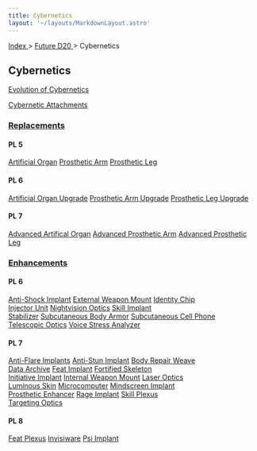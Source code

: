 ```yaml
---
title: Cybernetics
layout: '~/layouts/MarkdownLayout.astro'
---
```


[ Index ](/) > [ Future D20 ](/future.d20.srd) > Cybernetics

##  Cybernetics

[ Evolution of Cybernetics](/future.d20.srd/cybernetics/evolution.of.cybernetics)

[ Cybernetic Attachments ](/future.d20.srd/cybernetics/cybernetic.attachments)

###  [ Replacements ](/future.d20.srd/cybernetics/replacements)

#### PL 5
<div class="border-t border-slate-200 dark:border-slate-700">
  <div class="flex flex-wrap border-b border-slate-200 dark:border-slate-700">
    <a href="/future.d20.srd/cybernetics/artificial.organ" class="flex items-center h-16 px-4 hover:underline w-full lg:w-1/3">Artificial Organ</a>
    <a href="/future.d20.srd/cybernetics/prosthetic.arm" class="flex items-center h-16 px-4 hover:underline w-full lg:w-1/3 border-t lg:border-t-0 lg:border-l border-slate-200 dark:border-slate-700">Prosthetic Arm</a>
    <a href="/future.d20.srd/cybernetics/prosthetic.leg" class="flex items-center h-16 px-4 hover:underline w-full lg:w-1/3 border-t lg:border-t-0 lg:border-l border-slate-200 dark:border-slate-700">Prosthetic Leg</a>
  </div>
</div>

#### PL 6
<div class="border-t border-slate-200 dark:border-slate-700">
  <div class="flex flex-wrap border-b border-slate-200 dark:border-slate-700">
    <a href="/future.d20.srd/cybernetics/artificial.organ.upgrade" class="flex items-center h-16 px-4 hover:underline w-full lg:w-1/3">Artificial Organ Upgrade</a>
    <a href="/future.d20.srd/cybernetics/prosthetic.arm.upgrade" class="flex items-center h-16 px-4 hover:underline w-full lg:w-1/3 border-t lg:border-t-0 lg:border-l border-slate-200 dark:border-slate-700">Prosthetic Arm Upgrade</a>
    <a href="/future.d20.srd/cybernetics/prosthetic.leg.upgrade" class="flex items-center h-16 px-4 hover:underline w-full lg:w-1/3 border-t lg:border-t-0 lg:border-l border-slate-200 dark:border-slate-700">Prosthetic Leg Upgrade</a>
  </div>
</div>

#### PL 7
<div class="border-t border-slate-200 dark:border-slate-700">
  <div class="flex flex-wrap border-b border-slate-200 dark:border-slate-700">
    <a href="/future.d20.srd/cybernetics/advanced.artificial.organ" class="flex items-center h-16 px-4 hover:underline w-full lg:w-1/3">Advanced Artifical Organ</a>
    <a href="/future.d20.srd/cybernetics/advanced.prosthetic.arm" class="flex items-center h-16 px-4 hover:underline w-full lg:w-1/3 border-t lg:border-t-0 lg:border-l border-slate-200 dark:border-slate-700">Advanced Prosthetic Arm</a>
    <a href="/future.d20.srd/cybernetics/advanced.prosthetic.leg" class="flex items-center h-16 px-4 hover:underline w-full lg:w-1/3 border-t lg:border-t-0 lg:border-l border-slate-200 dark:border-slate-700">Advanced Prosthetic Leg</a>
  </div>
</div>

### <a href="/future.d20.srd/cybernetics/enhancements">Enhancements</a>

#### PL 6
<div class="border-t border-slate-200 dark:border-slate-700">
  <!-- Row 1 -->
  <div class="flex flex-wrap border-b border-slate-200 dark:border-slate-700">
    <a href="/future.d20.srd/cybernetics/anti.shock.implant" class="flex items-center h-16 px-4 hover:underline w-full lg:w-1/3">Anti-Shock Implant</a>
    <a href="/future.d20.srd/cybernetics/external.weapons.mount" class="flex items-center h-16 px-4 hover:underline w-full lg:w-1/3 border-t lg:border-t-0 lg:border-l border-slate-200 dark:border-slate-700">External Weapon Mount</a>
    <a href="/future.d20.srd/cybernetics/identity.chip" class="flex items-center h-16 px-4 hover:underline w-full lg:w-1/3 border-t lg:border-t-0 lg:border-l border-slate-200 dark:border-slate-700">Identity Chip</a>
  </div>
  <!-- Row 2 -->
  <div class="flex flex-wrap border-b border-slate-200 dark:border-slate-700">
    <a href="/future.d20.srd/cybernetics/injector.unit" class="flex items-center h-16 px-4 hover:underline w-full lg:w-1/3">Injector Unit</a>
    <a href="/future.d20.srd/cybernetics/nightvision.optics" class="flex items-center h-16 px-4 hover:underline w-full lg:w-1/3 border-t lg:border-t-0 lg:border-l border-slate-200 dark:border-slate-700">Nightvision Optics</a>
    <a href="/future.d20.srd/cybernetics/skill.implant" class="flex items-center h-16 px-4 hover:underline w-all lg:w-1/3 border-t lg:border-t-0 lg:border-l border-slate-200 dark:border-slate-700">Skill Implant</a>
  </div>
  <!-- Row 3 -->
  <div class="flex flex-wrap border-b border-slate-200 dark:border-slate-700">
    <a href="/future.d20.srd/cybernetics/stabilizer" class="flex items-center h-16 px-4 hover:underline w-full lg:w-1/3">Stabilizer</a>
    <a href="/future.d20.srd/cybernetics/subcutaneous.body.armor" class="flex items-center h-16 px-4 hover:underline w-full lg:w-1/3 border-t lg:border-t-0 lg:border-l border-slate-200 dark:border-slate-700">Subcutaneous Body Armor</a>
    <a href="/future.d20.srd/cybernetics/subcutaneous.cell.phone" class="flex items-center h-16 px-4 hover:underline w-full lg:w-1/3 border-t lg:border-t-0 lg:border-l border-slate-200 dark:border-slate-700">Subcutaneous Cell Phone</a>
  </div>
  <!-- Row 4 -->
  <div class="flex flex-wrap border-b border-slate-200 dark:border-slate-700">
    <a href="/future.d20.srd/cybernetics/telescopic.optics" class="flex items-center h-16 px-4 hover:underline w-full lg:w-1/3">Telescopic Optics</a>
    <a href="/future.d20.srd/cybernetics/voice.stress.analyzer" class="flex items-center h-16 px-4 hover:underline w-full lg:w-1/3 border-t lg:border-t-0 lg:border-l border-slate-200 dark:border-slate-700">Voice Stress Analyzer</a>
  </div>
</div>

#### PL 7
<div class="border-t border-slate-200 dark:border-slate-700">
  <!-- Row 1 -->
  <div class="flex flex-wrap border-b border-slate-200 dark:border-slate-700">
    <a href="/future.d20.srd/cybernetics/anti.flare.implants" class="flex items-center h-16 px-4 hover:underline w-full lg:w-1/3">Anti-Flare Implants</a>
    <a href="/future.d20.srd/cybernetics/anti.shock.implant" class="flex items-center h-16 px-4 hover:underline w-full lg:w-1/3 border-t lg:border-t-0 lg:border-l border-slate-200 dark:border-slate-700">Anti-Stun Implant</a>
    <a href="/future.d20.srd/cybernetics/body.repair.weave" class="flex items-center h-16 px-4 hover:underline w-full lg:w-1/3 border-t lg:border-t-0 lg:border-l border-slate-200 dark:border-slate-700">Body Repair Weave</a>
  </div>
  <!-- Row 2 -->
  <div class="flex flex-wrap border-b border-slate-200 dark:border-slate-700">
    <a href="/future.d20.srd/cybernetics/data.archive" class="flex items-center h-16 px-4 hover:underline w-full lg:w-1/3">Data Archive</a>
    <a href="/future.d20.srd/cybernetics/feat.implant" class="flex items-center h-16 px-4 hover:underline w-full lg:w-1/3 border-t lg:border-t-0 lg:border-l border-slate-200 dark:border-slate-700">Feat Implant</a>
    <a href="/future.d20.srd/cybernetics/forified.skeleton" class="flex items-center h-16 px-4 hover:underline w-full lg:w-1/3 border-t lg:border-t-0 lg:border-l border-slate-200 dark:border-slate-700">Fortified Skeleton</a>
  </div>
  <!-- Row 3 -->
  <div class="flex flex-wrap border-b border-slate-200 dark:border-slate-700">
    <a href="/future.d20.srd/cybernetics/initiative.implant" class="flex items-center h-16 px-4 hover:underline w-full lg:w-1/3">Initiative Implant</a>
    <a href="/future.d20.srd/cybernetics/internal.weapon.mount" class="flex items-center h-16 px-4 hover:underline w-full lg:w-1/3 border-t lg:border-t-0 lg:border-l border-slate-200 dark:border-slate-700">Internal Weapon Mount</a>
    <a href="/future.d20.srd/cybernetics/laser.optics" class="flex items-center h-16 px-4 hover:underline w-full lg:w-1/3 border-t lg:border-t-0 lg:border-l border-slate-200 dark:border-slate-700">Laser Optics</a>
  </div>
  <!-- Row 4 -->
  <div class="flex flex-wrap border-b border-slate-200 dark:border-slate-700">
    <a href="/future.d20.srd/cybernetics/luminous.skin" class="flex items-center h-16 px-4 hover:underline w-full lg:w-1/3">Luminous Skin</a>
    <a href="/future.d20.srd/cybernetics/microcomputer" class="flex items-center h-16 px-4 hover:underline w-full lg:w-1/3 border-t lg:border-t-0 lg:border-l border-slate-200 dark:border-slate-700">Microcomputer</a>
    <a href="/future.d20.srd/cybernetics/mindscreen.implant" class="flex items-center h-16 px-4 hover:underline w-full lg:w-1/3 border-t lg:border-t-0 lg:border-l border-slate-200 dark:border-slate-700">Mindscreen Implant</a>
  </div>
  <!-- Row 5 -->
  <div class="flex flex-wrap border-b border-slate-200 dark:border-slate-700">
    <a href="/future.d20.srd/cybernetics/prosthetic.enhancer" class="flex items-center h-16 px-4 hover:underline w-full lg:w-1/3">Prosthetic Enhancer</a>
    <a href="/future.d20.srd/cybernetics/rage.implant" class="flex items-center h-16 px-4 hover:underline w-full lg:w-1/3 border-t lg:border-t-0 lg:border-l border-slate-200 dark:border-slate-700">Rage Implant</a>
    <a href="/future.d20.srd/cybernetics/skill.plexus" class="flex items-center h-16 px-4 hover:underline w-full lg:w-1/3 border-t lg:border-t-0 lg:border-l border-slate-200 dark:border-slate-700">Skill Plexus</a>
  </div>
    <!-- Row 6 -->
  <div class="flex flex-wrap border-b border-slate-200 dark:border-slate-700">
    <a href="/future.d20.srd/cybernetics/targeting.optics" class="flex items-center h-16 px-4 hover:underline w-full lg:w-1/3">Targeting Optics</a>
  </div>
</div>

#### PL 8
<div class="border-t border-slate-200 dark:border-slate-700">
  <div class="flex flex-wrap border-b border-slate-200 dark:border-slate-700">
    <a href="/future.d20.srd/cybernetics/feat.plexus" class="flex items-center h-16 px-4 hover:underline w-full lg:w-1/3">Feat Plexus</a>
    <a href="/future.d20.srd/cybernetics/invisiware" class="flex items-center h-16 px-4 hover:underline w-full lg:w-1/3 border-t lg:border-t-0 lg:border-l border-slate-200 dark:border-slate-700">Invisiware</a>
    <a href="/future.d20.srd/cybernetics/psi.implant" class="flex items-center h-16 px-4 hover:underline w-full lg:w-1/3 border-t lg:border-t-0 lg:border-l border-slate-200 dark:border-slate-700">Psi Implant</a>
  </div>
</div>